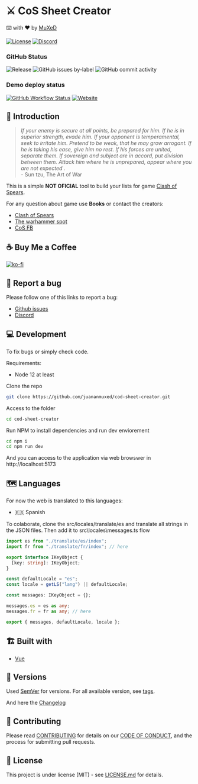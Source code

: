 
# ⚔️ CoS Sheet Creator 
 
 ⌨️ with ❤︎ by <a href="https://muxed.dev">MuXeD</a>

 
[![License](https://img.shields.io/github/license/juananmuxed/cod-sheet-creator?label=License)](LICENSE) [![Discord](https://img.shields.io/discord/324463341819133953?color=purple&label=Discord&logo=discord)](https://discord.gg/88rzwfU)

### GitHub Status

![Release](https://img.shields.io/github/v/release/juananmuxed/cod-sheet-creator?include_prereleases&label=Release&logo=github) 
![GitHub issues by-label](https://img.shields.io/github/issues/juananmuxed/cod-sheet-creator/bug?label=Bugs%20Opened&logo=github) 
![GitHub commit activity](https://img.shields.io/github/commit-activity/m/juananmuxed/cod-sheet-creator?label=Activity&logo=github)

### Demo deploy status

[![GitHub Workflow Status](https://img.shields.io/github/actions/workflow/status/juananmuxed/cod-sheet-creator/deploy.yml?label=Workflow)](https://cos.muxed.es)
[![Website](https://img.shields.io/website?down_color=red&down_message=Offline&label=Website&up_color=green&up_message=Online&url=https://cos.muxed.es)](https://cos.muxed.es) 

## 🎱 Introduction

> *If your enemy is secure at all points, be prepared for him. If he is in superior strength, evade him. If your opponent is temperamental, seek to irritate him. Pretend to be weak, that he may grow arrogant. If he is taking his ease, give him no rest. If his forces are united, separate them. If sovereign and subject are in accord, put division between them. Attack him where he is unprepared, appear where you are not expected .* <br> - Sun tzu, The Art of War

This is a simple  **NOT OFICIAL** tool to build your lists for game [Clash of Spears](https://www.fightinghedgehog.com/).

For any question about game use **Books** or contact the creators:
- [Clash of Spears](https://www.fightinghedgehog.com/)
- [The warhammer spot](http://www.thewargamespot.com/clash-of-spears/)
- [CoS FB](https://www.facebook.com/CLASHofSpears/)

## ☕️ Buy Me a Coffee

[![ko-fi](https://www.ko-fi.com/img/githubbutton_sm.svg)](https://ko-fi.com/U7U21M2BE)

## 🐛 Report a bug

Please follow one of this links to report a bug:
- [Github issues](https://github.com/juananmuxed/cod-sheet-creator/issues)
- [Discord](https://discord.gg/88rzwfU)

## 💻 Development

To fix bugs or simply check code.

Requirements:

- Node 12 at least

Clone the repo

```bash
git clone https://github.com/juananmuxed/cod-sheet-creator.git
```

Access to the folder

```bash
cd cod-sheet-creator
```

Run NPM to install dependencies and run dev enviorement

```bash
cd npm i
cd npm run dev
```

And you can access to the application via web browswer in http://localhost:5173

## 🗺️ Languages

For now the web is translated to this languages:
- 🇪🇸 Spanish

To colaborate, clone the src/locales/translate/es and translate all strings in the JSON files. Then add it to src\locales\messages.ts flow 

```ts
import es from "./translate/es/index";
import fr from "./translate/fr/index"; // here

export interface IKeyObject {
  [key: string]: IKeyObject;
}

const defaultLocale = "es";
const locale = getLS("lang") || defaultLocale;

const messages: IKeyObject = {};

messages.es = es as any;
messages.fr = fr as any; // here

export { messages, defaultLocale, locale };
```

## 🏗 Built with

- [Vue](https://vuejs.org/)

## 📌 Versions

Used [SemVer](http://semver.org/) for versions. For all available version, see [tags](https://github.com/juananmuxed/cod-sheet-creator/tags).

And here the [Changelog](CHANGELOG.md)

## 🍰 Contributing

Please read [CONTRIBUTING](CONTRIBUTING.md) for details on our [CODE OF CONDUCT](CODE_OF_CONDUCT.md), and the process for submitting pull requests.

## 📄 License

This project is under license (MIT) - see [LICENSE.md](LICENSE.md) for details.

<!-- [ ]: deploy in server  -->